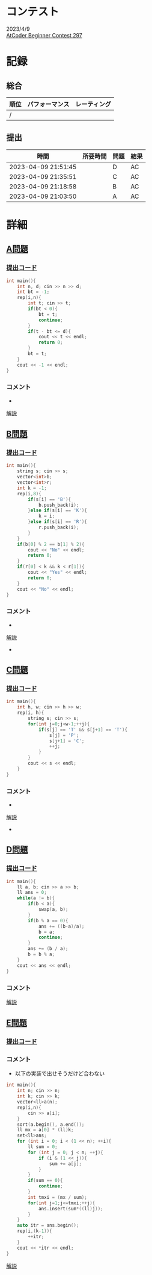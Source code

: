 # コンテスト
2023/4/9<br>
[AtCoder Beginner Contest 297](https://atcoder.jp/contests/abc297)

# 記録
## 総合
|  順位  |  パフォーマンス  | レーティング |
| ---- | ---- | ---- |
|   /   |  |  |

## 提出
|  時間  |  所要時間  |  問題  | 結果 |
| ---- | ---- | ---- | ---- |
| 2023-04-09 21:51:45 |  | D | AC |
| 2023-04-09 21:35:51 |  | C | AC |
| 2023-04-09 21:18:58 |  | B | AC |
| 2023-04-09 21:03:50 |  | A | AC |


# 詳細
## [A問題](https://atcoder.jp/contests/abc297/tasks/abc297_a)
### [提出コード](https://atcoder.jp/contests/abc297/submissions/40455063)
```c++
int main(){
    int n, d; cin >> n >> d;
    int bt = -1;
    rep(i,n){
        int t; cin >> t;
        if(bt < 0){
            bt = t;
            continue;
        }
        if(t - bt <= d){
            cout << t << endl;
            return 0;
        }
        bt = t;
    }
    cout << -1 << endl;
}  
```

### コメント

* 

[解説]()


## [B問題](https://atcoder.jp/contests/abc297/editorial/6170)
### [提出コード](https://atcoder.jp/contests/abc297/submissions/40468002)
```c++
int main(){
    string s; cin >> s;
    vector<int>b;
    vector<int>r;
    int k = -1;
    rep(i,8){
        if(s[i] == 'B'){
            b.push_back(i);
        }else if(s[i] == 'K'){
            k = i;   
        }else if(s[i] == 'R'){
            r.push_back(i);
        }
    }
    if(b[0] % 2 == b[1] % 2){
        cout << "No" << endl;
        return 0;
    }
    if(r[0] < k && k < r[1]){
        cout << "Yes" << endl;
        return 0;
    }
    cout << "No" << endl;
}  
```

### コメント

* 

[解説]()

* 


## [C問題](https://atcoder.jp/contests/abc297/editorial/6175)
### [提出コード](https://atcoder.jp/contests/abc297/submissions/40476588)

```c++
int main(){
    int h, w; cin >> h >> w;
    rep(i, h){
        string s; cin >> s;
        for(int j=0;j<w-1;++j){
            if(s[j] == 'T' && s[j+1] == 'T'){
                s[j] = 'P';
                s[j+1] = 'C';
                ++j;
            }
        }
        cout << s << endl;
    }
}   
```

### コメント
* 

[解説]()

* 


## [D問題](https://atcoder.jp/contests/abc297/editorial/6160)
### [提出コード](https://atcoder.jp/contests/abc297/submissions/40481926)

```c++
int main(){
    ll a, b; cin >> a >> b;
    ll ans = 0;
    while(a != b){
        if(b < a){
            swap(a, b);
        }
        if(b % a == 0){
            ans += ((b-a)/a);
            b = a;
            continue;
        }
        ans += (b / a);
        b = b % a; 
    }
    cout << ans << endl;
}  
```

### コメント

[解説](https://atcoder.jp/contests/abc297/editorial/6160)

## [E問題](https://atcoder.jp/contests/abc297/tasks/abc297_e)
### [提出コード]()
### コメント
* 以下の実装で出せそうだけど合わない
```c++
int main(){
    int n; cin >> n;
    int k; cin >> k;
    vector<ll>a(n);
    rep(i,n){
        cin >> a[i];
    }
    sort(a.begin(), a.end());
    ll mx = a[0] * (ll)k;
    set<ll>ans;
    for (int i = 0; i < (1 << n); ++i){
        ll sum = 0;
        for (int j = 0; j < n; ++j){
            if (i & (1 << j)){
                sum += a[j];
            }
        }
        if(sum == 0){
            continue;
        }
        int tmxi = (mx / sum);
        for(int j=1;j<=tmxi;++j){
            ans.insert(sum*((ll)j));
        }
    }
    auto itr = ans.begin();
    rep(i,(k-1)){
        ++itr;
    }
    cout << *itr << endl;
}  
```

[解説](https://atcoder.jp/contests/abc297/tasks/abc297_e)